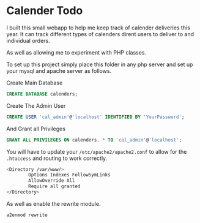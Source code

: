 # Calender Todo

I built this small webapp to help me keep track of calender deliveries this year. It can track different types of calenders dirent users to deliver to and individual orders.

As well as allowing me to experiment with PHP classes.


To set up this project simply place this folder in any php server and set up your mysql and apache server as follows.

Create Main Database
```SQL
CREATE DATABASE calenders;
```
Create The Admin User
```SQL
CREATE USER 'cal_admin'@'localhost' IDENTIFIED BY 'YourPassword';
```
And Grant all Privileges
```SQL
GRANT ALL PRIVILEGES ON calenders. * TO 'cal_admin'@'localhost';
```
You will have to update your <code>/etc/apache2/apache2.conf</code>
to allow for the <code>.htaccess</code> and routing to work correctly.

```bash
<Directory /var/www/>
        Options Indexes FollowSymLinks
        AllowOverride All
        Require all granted
</Directory>

```
As well as enable the rewrite module.

```bash
a2enmod rewrite
```
